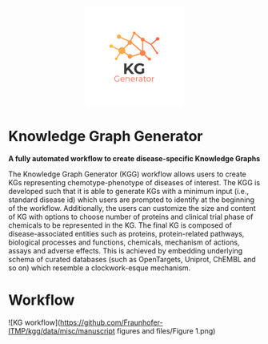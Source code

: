 <p align="center">
  <img style="width: 200; height: 200px;" src="data/misc/KGG.png">
</p>

# Knowledge Graph Generator
**A fully automated workflow to create disease-specific Knowledge Graphs**

The Knowledge Graph Generator (KGG) workflow allows users to create KGs representing chemotype-phenotype of diseases of interest. The KGG is developed such that it is able to generate KGs with a minimum input (i.e., standard disease id) which users are prompted to identify at the beginning of the workflow. Additionally, the users can customize the size and content of KG with options to choose number of proteins and clinical trial phase of chemicals to be represented in the KG. The final KG is composed of disease-associated entities such as proteins, protein-related pathways, biological processes and functions, chemicals, mechanism of actions, assays and adverse effects. This is achieved by embedding underlying schema of curated databases (such as OpenTargets, Uniprot, ChEMBL and so on) which resemble a clockwork-esque mechanism.  

# Workflow

![KG workflow](https://github.com/Fraunhofer-ITMP/kgg/data/misc/manuscript figures and files/Figure 1.png)